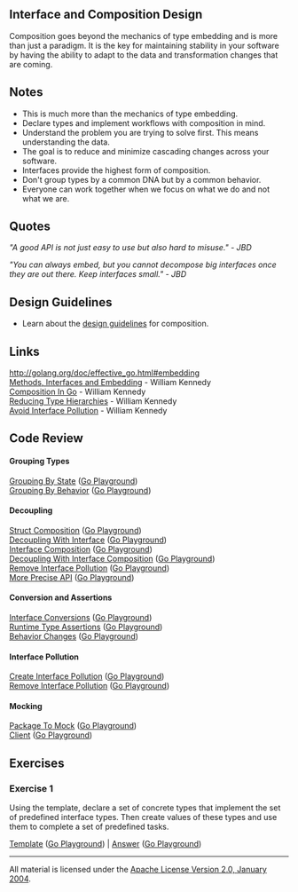 ## Interface and Composition Design

Composition goes beyond the mechanics of type embedding and is more than just a paradigm. It is the key for maintaining stability in your software by having the ability to adapt to the data and transformation changes that are coming.

## Notes

* This is much more than the mechanics of type embedding.
* Declare types and implement workflows with composition in mind.
* Understand the problem you are trying to solve first. This means understanding the data.
* The goal is to reduce and minimize cascading changes across your software.
* Interfaces provide the highest form of composition.
* Don't group types by a common DNA but by a common behavior.
* Everyone can work together when we focus on what we do and not what we are.

## Quotes

_"A good API is not just easy to use but also hard to misuse." - JBD_

_"You can always embed, but you cannot decompose big interfaces once they are out there. Keep interfaces small." - JBD_

## Design Guidelines

* Learn about the [design guidelines](../../#interface-and-composition-design) for composition.

## Links

http://golang.org/doc/effective_go.html#embedding  
[Methods, Interfaces and Embedding](http://www.goinggo.net/2014/05/methods-interfaces-and-embedded-types.html) - William Kennedy  
[Composition In Go](https://www.goinggo.net/2015/09/composition-with-go.html) - William Kennedy  
[Reducing Type Hierarchies](https://www.goinggo.net/2016/10/reducing-type-hierarchies.html) - William Kennedy  
[Avoid Interface Pollution](https://www.goinggo.net/2016/10/avoid-interface-pollution.html) - William Kennedy

## Code Review

#### Grouping Types

[Grouping By State](grouping/example1/example1.go) ([Go Playground](https://play.golang.org/p/Dh_cCEz3o0N))  
[Grouping By Behavior](grouping/example2/example2.go) ([Go Playground](https://play.golang.org/p/wRpHBoPu79K))  

#### Decoupling

[Struct Composition](decoupling/example1/example1.go) ([Go Playground](https://play.golang.org/p/7nsTaKtlMWc))  
[Decoupling With Interface](decoupling/example2/example2.go) ([Go Playground](https://play.golang.org/p/HjP8V6ScpKi))  
[Interface Composition](decoupling/example3/example3.go) ([Go Playground](https://play.golang.org/p/EDbjyjjpxAi))  
[Decoupling With Interface Composition](decoupling/example4/example4.go) ([Go Playground](https://play.golang.org/p/zeO2cJLP46B))  
[Remove Interface Pollution](decoupling/example5/example5.go) ([Go Playground](https://play.golang.org/p/Kg4JKGwJGGy))  
[More Precise API](decoupling/example6/example6.go) ([Go Playground](https://play.golang.org/p/cdvbrsgclGX))

#### Conversion and Assertions

[Interface Conversions](assertions/example1/example1.go) ([Go Playground](https://play.golang.org/p/sNP3bMR1kc-))  
[Runtime Type Assertions](assertions/example2/example2.go) ([Go Playground](https://play.golang.org/p/PtdQOc9xZ7S))  
[Behavior Changes](assertions/example3/example3.go) ([Go Playground](https://play.golang.org/p/AYhH8yXDcuy))  

#### Interface Pollution

[Create Interface Pollution](pollution/example1/example1.go) ([Go Playground](https://play.golang.org/p/DCqTbY14loz))  
[Remove Interface Pollution](pollution/example2/example2.go) ([Go Playground](https://play.golang.org/p/K3w2eX7V1j2))

#### Mocking

[Package To Mock](mocking/example1/pubsub/pubsub.go) ([Go Playground](https://play.golang.org/p/299EFra4b4z))  
[Client](mocking/example1/example1.go) ([Go Playground](https://play.golang.org/p/-_laMS2yxZB))

## Exercises

### Exercise 1

Using the template, declare a set of concrete types that implement the set of predefined interface types. Then create values of these types and use them to complete a set of predefined tasks.

[Template](exercises/template1/template1.go) ([Go Playground](https://play.golang.org/p/6Kp_E3Wim0G)) | 
[Answer](exercises/exercise1/exercise1.go) ([Go Playground](https://play.golang.org/p/hwUADsRfnax))
___
All material is licensed under the [Apache License Version 2.0, January 2004](http://www.apache.org/licenses/LICENSE-2.0).
